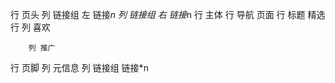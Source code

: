 行 页头
    列 链接组 左
        链接*n
    列 链接组 右
        链接*n
行 主体
    行 导航 页面
    行 标题 精选
    行 
        列 喜欢
            
        列 推广

行 页脚
    列 元信息
    列 链接组 
        链接*n